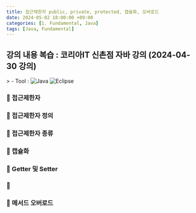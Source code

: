 ```yaml
---
title: 접근제한자 public, private, protected, 캡슐화, 오버로드
date: 2024-05-02 18:00:00 +09:00
categories: [1. Fundamental, Java]
tags: [Java, Fundamental]
---
```


<!-- 2024-05-02 글 작성 시작; 2099-01-01 페이지 호출 완료 -->
<h2>강의 내용 복습 : 코리아IT 신촌점 자바 강의 (2024-04-30 강의)</h2>
> - Tool :  
<img alt="Java" src="https://img.shields.io/badge/-Java-007396?style=flat-square&logo=java&logoColor=white" />
<img alt="Eclipse" src="https://img.shields.io/badge/-Eclipse-2C2255?style=flat-square&logo=eclipse&logoColor=white" />

<br>

### 🔔 접근제한자
### 📌 접근제한자 정의
### 📌 접근제한자 종류
### 📌 캡슐화

### 🔔 Getter 및 Setter
### 📌 

### 📌 메서드 오버로드

<br>
<br>
<br>
